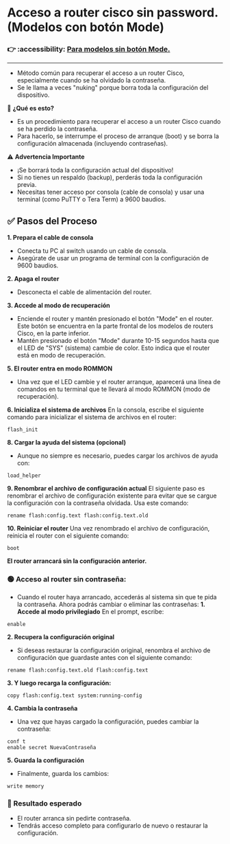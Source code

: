 # Acceso a router cisco sin password. (Modelos con botón Mode)

### :point_right:	:accessibility:	[Para modelos sin botón Mode.](https://github.com/aruipal/cisco/blob/main/Acceso_sin_password2.md)
___

- Método común para recuperar el acceso a un router Cisco, especialmente cuando se ha olvidado la contraseña. 
- Se le llama a veces "nuking" porque borra toda la configuración del dispositivo.

🔧 **¿Qué es esto?**
- Es un procedimiento para recuperar el acceso a un router Cisco cuando se ha perdido la contraseña.
- Para hacerlo, se interrumpe el proceso de arranque (boot) y se borra la configuración almacenada (incluyendo contraseñas).

⚠️ **Advertencia Importante**
- ¡Se borrará toda la configuración actual del dispositivo!
- Si no tienes un respaldo (backup), perderás toda la configuración previa.
- Necesitas tener acceso por consola (cable de consola) y usar una terminal (como PuTTY o Tera Term) a 9600 baudios.

## ✅ Pasos del Proceso
**1. Prepara el cable de consola**
- Conecta tu PC al switch usando un cable de consola.
- Asegúrate de usar un programa de terminal con la configuración de 9600 baudios.

**2. Apaga el router**
- Desconecta el cable de alimentación del router.

**3. Accede al modo de recuperación**
- Enciende el router y mantén presionado el botón "Mode" en el router. Este botón se encuentra en la parte frontal de los modelos de routers Cisco, en la parte inferior.
- Mantén presionado el botón "Mode" durante 10-15 segundos hasta que el LED de "SYS" (sistema) cambie de color. Esto indica que el router está en modo de recuperación.

**5. El router entra en modo ROMMON**
- Una vez que el LED cambie y el router arranque, aparecerá una línea de comandos en tu terminal que te llevará al modo ROMMON (modo de recuperación).

**6. Inicializa el sistema de archivos**
En la consola, escribe el siguiente comando para inicializar el sistema de archivos en el router:
```
flash_init
```
**8. Cargar la ayuda del sistema (opcional)**
- Aunque no siempre es necesario, puedes cargar los archivos de ayuda con:
```
load_helper
```
**9. Renombrar el archivo de configuración actual**
El siguiente paso es renombrar el archivo de configuración existente para evitar que se cargue la configuración con la contraseña olvidada. Usa este comando:
```
rename flash:config.text flash:config.text.old
```
**10. Reiniciar el router**
Una vez renombrado el archivo de configuración, reinicia el router con el siguiente comando:
```
boot
```
**El router arrancará sin la configuración anterior.**

### 🟢 Acceso al router sin contraseña:
- Cuando el router haya arrancado, accederás al sistema sin que te pida la contraseña. Ahora podrás cambiar o eliminar las contraseñas:
**1. Accede al modo privilegiado**
En el prompt, escribe:
```
enable
```
**2. Recupera la configuración original**
- Si deseas restaurar la configuración original, renombra el archivo de configuración que guardaste antes con el siguiente comando:
```
rename flash:config.text.old flash:config.text
```
**3. Y luego recarga la configuración:**
```
copy flash:config.text system:running-config
```
**4. Cambia la contraseña**
- Una vez que hayas cargado la configuración, puedes cambiar la contraseña:
```
conf t
enable secret NuevaContraseña
```
**5. Guarda la configuración**
- Finalmente, guarda los cambios:
```
write memory
```
### 📅 Resultado esperado
- El router arranca sin pedirte contraseña.
- Tendrás acceso completo para configurarlo de nuevo o restaurar la configuración.
